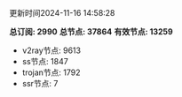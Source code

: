 更新时间2024-11-16 14:58:28

**总订阅: 2990**
**总节点: 37864**
**有效节点: 13259**
- v2ray节点: 9613
- ss节点: 1847
- trojan节点: 1792
- ssr节点: 7
